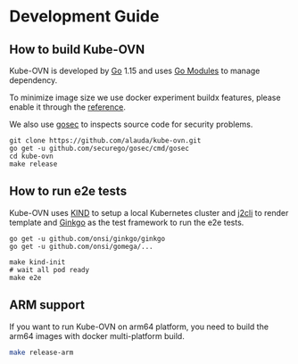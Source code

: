 # Development Guide

## How to build Kube-OVN

Kube-OVN is developed by [Go](https://golang.org/) 1.15 and uses [Go Modules](https://github.com/golang/go/wiki/Modules) to manage dependency.

To minimize image size we use docker experiment buildx features, please enable it through the [reference](https://docs.docker.com/develop/develop-images/build_enhancements/).

We also use [gosec](https://github.com/securego/gosec) to inspects source code for security problems.
```
git clone https://github.com/alauda/kube-ovn.git
go get -u github.com/securego/gosec/cmd/gosec
cd kube-ovn
make release
```

## How to run e2e tests

Kube-OVN uses [KIND](https://kind.sigs.k8s.io/) to setup a local Kubernetes cluster and [j2cli](https://github.com/kolypto/j2cli) to render template 
and [Ginkgo](https://onsi.github.io/ginkgo/) as the test framework to run the e2e tests.

```
go get -u github.com/onsi/ginkgo/ginkgo
go get -u github.com/onsi/gomega/...

make kind-init
# wait all pod ready
make e2e
```

## ARM support

If you want to run Kube-OVN on arm64 platform, you need to build the arm64 images with docker multi-platform build.

```bash
make release-arm
```

